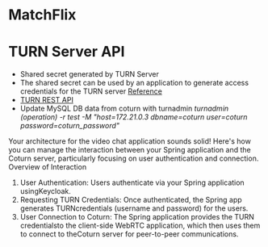 # MatchFlix




# TURN Server API
- Shared secret generated by TURN Server
- The shared secret can be used by an application to generate access credentials for the TURN server [Reference](https://stackoverflow.com/questions/35766382/coturn-how-to-use-turn-rest-api)
- [TURN REST API](https://datatracker.ietf.org/doc/html/draft-uberti-behave-turn-rest-00) 
- Update MySQL DB data from coturn with turnadmin *turnadmin (operation) -r test -M "host=172.21.0.3 dbname=coturn user=coturn password=coturn_password"*






Your architecture for the video chat application sounds solid! Here's how you can manage the interaction between your Spring application and the Coturn server, particularly focusing on user authentication and connection.
Overview of Interaction

1. User Authentication: Users authenticate via your Spring application usingKeycloak.
2. Requesting TURN Credentials: Once authenticated, the Spring app generates TURNcredentials (username and password) for the users.
3. User Connection to Coturn: The Spring application provides the TURN credentialsto the client-side WebRTC application, which then uses them to connect to theCoturn server for peer-to-peer communications.